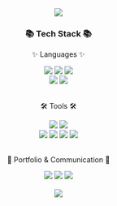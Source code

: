 <div align=center>
	<img src="https://capsule-render.vercel.app/api?type=waving&color=auto&height=150&section=header&text=HyunTae's%20Github!&fontSize=37" />	
</div>
<div align=center>
	<h3>📚 Tech Stack 📚</h3>
	<p>✨ Languages ✨</p>
</div>
<div align="center">
	<img src="https://img.shields.io/badge/Java-007396?style=flat&logo=Conda-Forge&logoColor=white" />
	<img src="https://img.shields.io/badge/Python-3776AB?style=flat&logo=Python&logoColor=white" />
  	<img src="https://img.shields.io/badge/C++-00599C?style=flat&logo=C&logoColor=white" />
	<br>
	<img src="https://img.shields.io/badge/R-276DC3?style=flat&logo=R&logoColor=white" />
	<img src="https://img.shields.io/badge/SpringBoot-6DB33F?style=flat&logo=Spring Boot&logoColor=white" />
</div>
<br>
<div align=center>
	<p>🛠 Tools 🛠</p>
</div>
<div align=center>
	<img src="https://img.shields.io/badge/IntelliJ%20IDEAE-000000?style=flat&logo=EclipseIDE&logoColor=white" />
	<img src="https://img.shields.io/badge/Visual%20Studio%20Code-007ACC?style=flat&logo=VisualStudioCode&logoColor=white" />
	<br>
	<img src="https://img.shields.io/badge/GitHub-181717?style=flat&logo=GitHub&logoColor=white" />
  	<img src="https://img.shields.io/badge/Git-F05032?style=flat&logo=Git&logoColor=white" />
 	<img src="https://img.shields.io/badge/Colab-F9AB00?style=flat&logo=googlecolab&logoColor=white" />
	<img src="https://img.shields.io/badge/R studio-75AADB?style=flat&logo=rstudio&logoColor=white" />
   
	
</div>
<br>
<div align=center>
	<p>🎨 Portfolio & Communication 🎨</p>
</div>
<div align=center>
  <a href="https://velog.io/@hyuntae99"><img src="https://img.shields.io/badge/Velog-20C997?style=flat&logo=Velog&logoColor=white" /></a>
  <a href="https://watery-mandarin-036.notion.site/Profile-1bc03e090c7f474eb5ffabcf228a1823?pvs=4"><img src="https://img.shields.io/badge/Notion-000000?style=flat&logo=Notion&logoColor=white" /></a>
  <img src="https://img.shields.io/badge/Discord-5865F2?style=flat&logo=Discord&logoColor=white" />
	<br>
</div>  
<div align=center>
	<br>
  <img src="https://github-readme-stats.vercel.app/api/top-langs/?username=hyuntae99&layout=compact&theme=radical">
</div>
